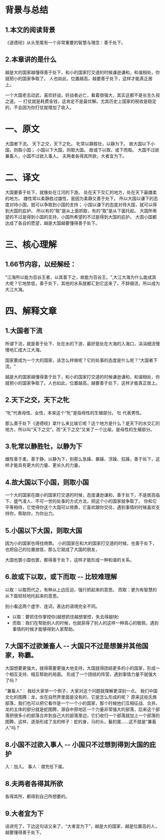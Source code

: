 # 背景与总结
## 1.本文的阅读背景
《道德经》从头至尾有一个非常重要的智慧与理念：善于处下。

## 2.本章讲的是什么
越是大的国家越懂得善于处下，和小的国家打交道的时候谦逊谦和，和谐相处，你就把小的国家争取了。
人也如此，位置越高，越要善于处下，这样才能真正居上。

一个大国老去动武，喜欢好战，好战者必亡，看着很强大，其实这都不是长生久视之道。-- 打仗就是耗费金钱，这肯定不是最优解。尤其历史上国家的税收是稳定的，不会因为你打仗就增加了收入。

# 一、原文
大国者下流。
天下之交，天下之牝。
牝常以静胜牡，以静为下。
故大国以下小国，则取小国；
小国以下大国，则取大国。
故或下以取，或下而取。
大国不过欲兼畜人，小国不过欲入事人。
夫两者各得其所欲，大者宜为下。


# 二、译文
大国要善于处下，就像处在江河的下游。
处在天下交汇的地方，处在天下最雌柔的地方。
雌性常以柔静胜过雄性，是因为柔静又善于处下。
所以大国以谦下的态度对待小国，就可以争取到小国的支持；
小国以谦下的态度对待大国，就可以得到大国的庇护。
所以有的“取”是从上面抓取，有的“取”是从下面托起。
大国所希望的不过是得到小国的支持，小国所希望的不过是得到大国的庇护。
大国小国都达成了各自的愿望，越是大国越要懂得善于处下。

# 三、核心理解
## 1.66节内容，以经解经：
"江海所以能为百谷王者，以其善下之，故能为百谷王。",​大江大海为什么能成其大呢？它地势低，善于处下，其他的水系就都汇到它这来了。不辞细流，所以成为大江大海。

# 四、解释文章
## 1.大国者下流
所谓下流，就是善于处下、处在水的下游，最好是处在大海的入海口，涓涓细流慢慢地汇成大江大海。

国家要成为一个大的国家，该怎么样做呢？它的处事的态度是什么呢？​“大国者下流。​”

越是大的国家越懂得善于处下，和小的国家打交道的时候谦逊谦和，和谐相处，你就把小的国家争取了。人也如此，位置越高，越要善于处下，这样才能真正居上。


## 2.天下之交，天下之牝
“牝”代表母性、女性，本来这个“牝”是指母性的生殖部分。
牡 代表男性。

那么善于处下《道德经》拿什么来比喻它呢？这个地方是什么？是天下的水交汇的地方，所以叫“天下之交”​。而“天下之交”又来了一个比喻，是母性的生殖部分。

## 3.牝常以静胜牡，以静为下
雌性善于柔，善于静，以静为下，别那么急躁、暴躁、浮躁、狂躁，善于处下，这样才能具有更大的力量、更长久的力量。

## 4.故大国以下小国，则取小国
一个大的国家在跟小的国家打交道的时候，态度谦逊谦和，善于处下，不是居高临下、盛气凌人、不可一世的处事的方式方法，把这个小的国家就争取了。
你和它平等相待，它觉得你这个大国可以倚靠，它喜欢跟你交往，遇到事情的时候喜欢支持你，帮助你，为你出力。

## 5.小国以下大国，则取大国
因为小的国家也得找倚靠。
小的国家在和大的国家打交道的时候，也善于处下，也把自己的位置放低，那么它就成了大国的朋友，

大国也罢小国也罢，都得善于处下，这样才能形成一种和谐的关系。

## 6.故或下以取，或下而取 -- 比较难理解

以取：以取而代之，有种从上边压迫，强行抓起来的意思。
而取：更为有智慧的从下面轻轻地托起来的意思。

别小看这两个虚字、连词，表达的语境完全不同。
* 以取：要抓住你掌控你(越想抓住越想掌控，失去得越快)
* 而取：我们在帮助别人的时候，也就获得了别人的这样一种真心的敬佩，遇到事情的时候才能够得到人家帮助。

## 7.大国不过欲兼畜人 -- 大国只不过是想兼并其他国家，称霸。
大国想要更强大，就得需要更强大地支持，大国就得团结更多的小的国家，形成一个相互支持、相互帮助的局面。
形成了一个团结的阵营，遇到事情力量不就强大了吗？

”兼畜人“：
我给大家举一个例子，大家对这个问题就理解更深刻一点。
我们中国文化的图腾：龙，龙在自然界里面是没有的，它是怎么形成的呢？
原来这些氏族部落，我们也可以把它看作是一个一个小的国家，那个时候他们互相征战、合并。
龙的主体的部分就是蛇图腾，源自中原地区一个力量非常强大的部落，后来这个部落把很多小的部落合并到自己大的部落里边，它们收归一个部落就加上一个部落的图腾，这样，逐渐形成了龙的样子：蛇的身，马的头，鬣的尾……这不就是“兼畜人”吗？


## 8.小国不过欲入事人 -- 小国只不过想到得到大国的庇护
入：加入。
事人：谓充任下属。

## 8.夫两者各得其所欲
各得其所，都得到自己所想要的。

## 9.大者宜为下
话讲完了，下边这句话又来了，​“大者宜为下”​，越是大的国家，越是位置高的人，越要懂得善于处下。
